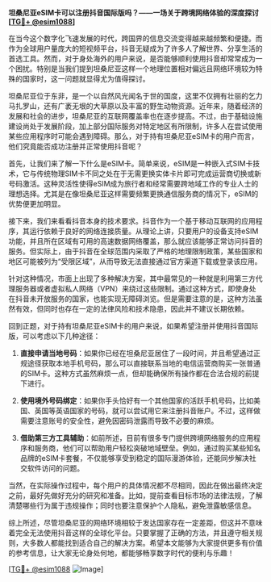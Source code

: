 **坦桑尼亚eSIM卡可以注册抖音国际版吗？——一场关于跨境网络体验的深度探讨[[TG💪+ @esim1088](https://t.me/s/esim1088)]**

在当今这个数字化飞速发展的时代，跨国界的信息交流变得越来越频繁和便捷。而作为全球用户量庞大的短视频平台，抖音无疑成为了许多人了解世界、分享生活的首选工具。然而，对于身处海外的用户来说，是否能够顺利使用抖音却常常成为一个困扰。特别是当我们提到坦桑尼亚这样一个地理位置相对偏远且网络环境较为特殊的国家时，这一问题就显得尤为值得探讨。

坦桑尼亚位于东非，是一个以自然风光闻名于世的国度，这里不仅拥有壮丽的乞力马扎罗山，还有广袤无垠的大草原以及丰富的野生动物资源。近年来，随着经济的发展和社会的进步，坦桑尼亚的互联网覆盖率也在逐步提高。不过，由于基础设施建设尚处于发展阶段，加上部分国际服务对特定地区有所限制，许多人在尝试使用某些应用程序时可能会遇到障碍。那么，对于持有坦桑尼亚eSIM卡的用户而言，他们究竟能否成功注册并正常使用抖音呢？

首先，让我们来了解一下什么是eSIM卡。简单来说，eSIM是一种嵌入式SIM卡技术，它与传统物理SIM卡不同之处在于无需更换实体卡片即可完成运营商切换或新号码激活。这种灵活性使得eSIM成为旅行者和经常需要跨地域工作的专业人士的理想选择。尤其是在像坦桑尼亚这样需要频繁更换通信服务商的情况下，eSIM的优势便更加明显。

接下来，我们来看看抖音本身的技术要求。抖音作为一个基于移动互联网的应用程序，其运行依赖于良好的网络连接质量。从理论上讲，只要用户的设备支持eSIM功能，并且所在区域有可用的高速数据网络覆盖，那么就应该能够正常访问抖音的服务。但实际上，由于抖音在全球范围内采取了严格的地理限制政策，某些国家和地区可能被列为“受限区域”，从而导致无法直接通过官方渠道下载或登录该应用。

针对这种情况，市面上出现了多种解决方案，其中最常见的一种就是利用第三方代理服务器或者虚拟私人网络（VPN）来绕过这些限制。通过这种方式，即使身处在抖音未开放服务的国家，也能实现无障碍浏览。但是需要注意的是，这种方法虽然有效，但同时也存在一定的法律风险和技术隐患，因此并不建议长期依赖。

回到正题，对于持有坦桑尼亚eSIM卡的用户来说，如果希望注册并使用抖音国际版，可以考虑以下几种途径：

1. **直接申请当地号码**：如果你已经在坦桑尼亚居住了一段时间，并且希望通过正规途径获取本地手机号码，那么可以直接联系当地的电信运营商购买一张普通的SIM卡。这种方式虽然麻烦一点，但却能确保所有操作都在合法合规的前提下进行。

2. **使用境外号码绑定**：如果你手头恰好有一个其他国家的活跃手机号码，比如美国、英国等英语国家的号码，就可以尝试用它来注册抖音账户。不过，这样做需要注意账号的安全性，避免因密码泄露而导致不必要的麻烦。

3. **借助第三方工具辅助**：如前所述，目前有很多专门提供跨境网络服务的应用程序和服务商，他们可以帮助用户轻松突破地域壁垒。例如，通过购买某些知名品牌的eSIM卡套餐，不仅能够享受到稳定的国际漫游体验，还能同步解决社交软件访问的问题。

当然，在实际操作过程中，每个用户的具体情况都不尽相同，因此在做出最终决定之前，最好先做好充分的研究和准备。比如，提前查看目标市场的法律法规，了解清楚哪些行为属于违规操作；同时也要注意保护个人隐私，避免泄露敏感信息。

综上所述，尽管坦桑尼亚的网络环境相较于发达国家存在一定差距，但这并不意味着完全无法使用抖音这样的全球化平台。只要掌握了正确的方法，并且遵守相关规则，大多数人都能找到适合自己的解决方案。希望本文能够为大家提供更多有价值的参考信息，让大家无论身处何地，都能够畅享数字时代的便利与乐趣！

[[TG💪+ @esim1088](https://t.me/s/esim1088) ![Image](https://i.postimg.cc/4NQfJmqS/Snipaste-2025-05-13-00-14-12.png)]
